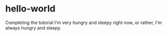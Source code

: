 # hello-world
Completing the tutorial
I'm very hungry and sleepy right now, or rather, I'm always hungry and sleepy.
